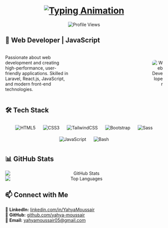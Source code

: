 <h1 align="center">
  <a href="https://git.io/typing-svg">
    <img src="https://readme-typing-svg.demolab.com?font=Fira+Code&weight=600&size=24&duration=3000&pause=1000&color=58A6FF&center=true&vCenter=true&width=500&height=50&lines=HELLO%2C+I'M+Yahya+Moussair!;WELCOME+TO+MY+GITHUB+%F0%9F%91%8B" alt="Typing Animation" />
  </a>
</h1>

<p align="center">
  <img src="https://komarev.com/ghpvc/?username=yahya-moussair&label=Profile%20Views&color=blue&style=flat" alt="Profile Views" />
</p>

## 🌟 Web Developer | JavaScript

<p align="center">
  <div style="display: flex; align-items: center; gap: 20px; max-width: 100%; margin: 20px auto;">
    <div align="left">
     <p style="max-width: 50%;"> Passionate about web development and creating high-performance, user-friendly applications. Skilled in Laravel, React.js, JavaScript, and modern front-end technologies.</p>
    </div>
    <div align="right">
      <img src="https://i.giphy.com/media/qgQUggAC3Pfv687qPC/giphy.webp" alt="Web Developer" style="max-width: 50%; height: auto; border-radius: 8px;"/>
    </div>
  </div>
</p>

## 🛠️ Tech Stack

<p align="center">
  <img src="https://img.icons8.com/color/96/000000/html-5.png" alt="HTML5" style="margin: 10px;"/>
  <img src="https://img.icons8.com/color/96/000000/css3.png" alt="CSS3" style="margin: 10px;"/>
  <img src="https://img.icons8.com/color/96/000000/tailwindcss.png" alt="TailwindCSS" style="margin: 10px;"/>
  <img src="https://img.icons8.com/color/96/000000/bootstrap.png" alt="Bootstrap" style="margin: 10px;"/>
  <img src="https://img.icons8.com/color/96/000000/sass.png" alt="Sass" style="margin: 10px;"/>
  <img src="https://img.icons8.com/color/96/000000/javascript.png" alt="JavaScript" style="margin: 10px;"/>
  <img src="https://img.icons8.com/color/96/000000/bash.png" alt="Bash" style="margin: 10px;"/>
</p>

## 📊 GitHub Stats

<p align="center">
  <img src="https://github-readme-stats.vercel.app/api?username=yahya-moussair&show_icons=true&theme=radical" alt="GitHub Stats" style="display: block; margin: 0 auto;"/>
  <img src="https://github-readme-stats.vercel.app/api/top-langs/?username=yahya-moussair&layout=compact&theme=radical" alt="Top Languages" style="display: block; margin: 0 auto;"/>
</p>

## 📫 Connect with Me

📌 **LinkedIn:** [linkedin.com/in/YahyaMoussair](https://linkedin.com/in/YahyaMoussair)  
📌 **GitHub:** [github.com/yahya-moussair](https://github.com/yahya-moussair)  
📌 **Email:** [yahyamoussair05@gmail.com](mailto:yahyamoussair05@gmail.com)
